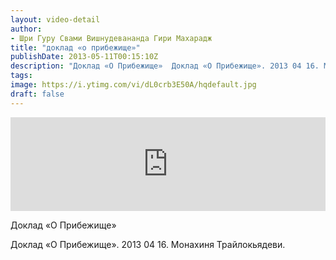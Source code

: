```yaml
---
layout: video-detail
author:
- Шри Гуру Свами Вишнудевананда Гири Махарадж
title: "доклад «о прибежище»"
publishDate: 2013-05-11T00:15:10Z
description: "Доклад «О Прибежище»  Доклад «О Прибежище». 2013 04 16. Монахиня Трайлокьядеви."
tags: 
image: https://i.ytimg.com/vi/dL0crb3E50A/hqdefault.jpg
draft: false
---
```


<iframe width="100%" src="https://www.youtube.com/embed/dL0crb3E50A" frameborder="0" allowfullscreen=""></iframe> 

 Доклад «О Прибежище»

 Доклад «О Прибежище». 2013 04 16\. Монахиня Трайлокьядеви.   

 